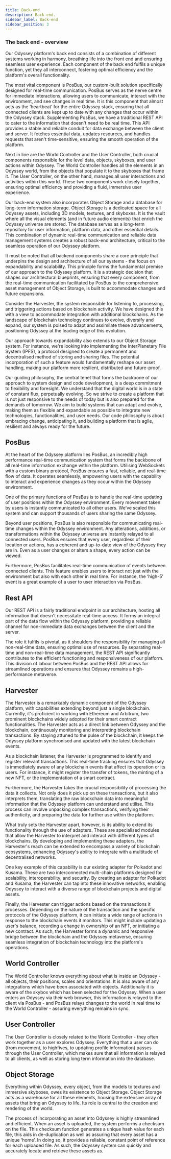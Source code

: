 ```yaml
---
title: Back-end
description: Back-end.
sidebar_label: Back-end
sidebar_position: 3
---
```


### The back end - overview


Our Odyssey platform's back end consists of a combination of different systems working in harmony, breathing life into the front end and ensuring seamless user experience. Each component of the back end fulfils a unique function, yet they all interconnect, fostering optimal efficiency and the platform's overall functionality.

The most vital component is PosBus, our custom-built solution specifically designed for real-time communication. PosBus serves as the nerve centre for immediate interactions, allowing users to communicate, interact with the environment, and see changes in real time. It is this component that almost acts as the ‘heartbeat’ for the entire Odyssey stack, ensuring that all connected clients are kept up to date with any changes that occur within the Odyssey stack.
Supplementing PosBus, we have a traditional REST API to cater to the information that doesn't need to be real time. This API provides a stable and reliable conduit for data exchange between the client and server. It fetches essential data, updates resources, and handles requests that aren't time-sensitive, ensuring the smooth operation of the platform.

Next in line are the World Controller and the User Controller, both crucial components responsible for the level data, objects, skyboxes, and user actions within Odyssey. The World Controller handles all the elements in an Odyssey world, from the objects that populate it to the skyboxes that frame it. The User Controller, on the other hand, manages all user interactions and activities within this world. These two components work closely together, ensuring optimal efficiency and providing a fluid, immersive user experience.

Our back-end system also incorporates Object Storage and a database for long-term information storage. Object Storage is a dedicated space for all Odyssey assets, including 3D models, textures, and skyboxes. It is the vault where all the visual elements (and in future audio elements) that enrich the Odyssey universe are stored. The database serves as a long-term repository for user information, platform data, and other essential details. This combination of dynamic real-time communication and reliable data management systems creates a robust back-end architecture, critical to the seamless operation of our Odyssey platform.

It must be noted that all backend components share a core principle that underpins the design and architecture of all our systems - the focus on expandability and scalability. This principle forms the fundamental premise of our approach to the Odyssey platform. It is a strategic decision that shapes our architectural blueprints, ensuring that every component, from the real-time communication facilitated by PosBus to the comprehensive asset management of Object Storage, is built to accommodate changes and future expansions.

Consider the Harvester, the system responsible for listening to, processing, and triggering actions based on blockchain activity. We have designed this with a view to accommodate integration with additional blockchains. As the landscape of blockchain technology continues to evolve, diversify and expand, our system is poised to adapt and assimilate these advancements, positioning Odyssey at the leading edge of this evolution.

Our approach towards expandability also extends to our Object Storage system. For instance, we're looking into implementing the InterPlanetary File System (IPFS), a protocol designed to create a permanent and decentralised method of storing and sharing files. The potential incorporation of such a feature would fundamentally reshape our asset handling, making our platform more resilient, distributed and future-proof.

Our guiding philosophy, the central tenet that forms the backbone of our approach to system design and code development, is a deep commitment to flexibility and foresight. We understand that the digital world is in a state of constant flux, perpetually evolving. So we strive to create a platform that is not just responsive to the needs of today but is also prepared for the demands of tomorrow. We aim to build systems that can adapt and evolve, making them as flexible and expandable as possible to integrate new technologies, functionalities, and user needs. Our code philosophy is about embracing change, anticipating it, and building a platform that is agile, resilient and always ready for the future.

## PosBus

At the heart of the Odyssey platform lies PosBus, an incredibly high performance real-time communication system that forms the backbone of all real-time information exchange within the platform. Utilising WebSockets with a custom binary protocol, PosBus ensures a fast, reliable, and real-time flow of data. It operates seamlessly, empowering users with the capability to interact and experience changes as they occur within the Odyssey environment.

One of the primary functions of PosBus is to handle the real-time updating of user positions within the Odyssey environment. Every movement taken by users is instantly communicated to all other users. We’ve scaled this system and can support thousands of users sharing the same Odyssey.  

Beyond user positions, PosBus is also responsible for communicating real-time changes within the Odyssey environment. Any alterations, additions, or transformations within the Odyssey universe are instantly relayed to all connected users. PosBus ensures that every user, regardless of their location or actions, has a coherent and up-to-date view of the Odyssey they are in. Even as a user changes or alters a shape, every action can be viewed.

Furthermore, PosBus facilitates real-time communication of events between connected clients. This feature enables users to interact not just with the environment but also with each other in real time. For instance, the ‘high-5’ event is a great example of a user to user interaction via PosBus.

## Rest API

Our REST API is a fairly traditional endpoint  in our architecture, hosting all information that doesn't necessitate real-time access. It forms an integral part of the data flow within the Odyssey platform, providing a reliable channel for non-immediate data exchanges between the client and the server.

The role it fulfils is pivotal, as it shoulders the responsibility for managing all non-real-time data, ensuring optimal use of resources. By separating real-time and non-real-time data management, the REST API significantly contributes to the efficient functioning and responsiveness of our platform. This division of labour between PosBus and the REST API allows for streamlined operations and ensures that Odyssey remains a high-performance metaverse.

## Harvester

The Harvester is a remarkably dynamic component of the Odyssey platform, with capabilities extending beyond just a single blockchain. Currently, it's proficient in working with Ethereum and Arbitrum, two prominent blockchains widely adopted for their smart contract functionalities. The Harvester acts as a direct link between Odyssey and the blockchain, continuously monitoring and interpreting blockchain transactions. By staying attuned to the pulse of the blockchain, it keeps the Odyssey platform synchronised and updated with the latest blockchain events.

As a blockchain listener, the Harvester is programmed to identify and register relevant transactions. This real-time tracking ensures that Odyssey is immediately aware of any blockchain events that affect its operation or its users. For instance, it might register the transfer of tokens, the minting of a new NFT, or the implementation of a smart contract.

Furthermore, the Harvester takes the crucial responsibility of processing the data it collects. Not only does it pick up on these transactions, but it also interprets them, translating the raw blockchain data into meaningful information that the Odyssey platform can understand and utilise. This process can involve unpacking complex transactions, verifying their authenticity, and preparing the data for further use within the platform.

What truly sets the Harvester apart, however, is its ability to extend its functionality through the use of adapters. These are specialised modules that allow the Harvester to interpret and interact with different types of blockchains. By developing and implementing these adapters, the Harvester's reach can be extended to encompass a variety of blockchain ecosystems, enhancing Odyssey's ability to integrate with a multitude of decentralised networks.

One key example of this capability is our existing adapter for Polkadot and Kusama. These are two interconnected multi-chain platforms designed for scalability, interoperability, and security. By creating an adapter for Polkadot and Kusama, the Harvester can tap into these innovative networks, enabling Odyssey to interact with a diverse range of blockchain projects and digital assets.

Finally, the Harvester can trigger actions based on the transactions it processes. Depending on the nature of the transaction and the specific protocols of the Odyssey platform, it can initiate a wide range of actions in response to the blockchain events it monitors. This might include updating a user's balance, recording a change in ownership of an NFT, or initiating a new contract. As such, the Harvester forms a dynamic and responsive bridge between the blockchain and the Odyssey metaverse, ensuring seamless integration of blockchain technology into the platform's operations.

## World Controller

The World Controller knows everything about what is inside an Odyssey - all objects, their positions, scales and orientations. It is also aware of any integrations which have been associated with objects. Additionally it is aware of the skybox which has been selected for the Odyssey. When a user enters an Odyssey via their web browser, this information is relayed to the client via PosBus - and PosBus relays changes to the world in real time to the World Controller - assuring everything remains in sync. 

## User Controller

The User Controller is closely related to the World Controller - they often work together as a user explores Odyssey. Everything that a user can do (from movement, to highfives, to updating profile information) passes through the User Controller, which makes sure that all information is relayed to all clients, as well as storing long term information into the database.


## Object Storage

Everything within Odyssey, every object, from the models to textures and immersive skyboxes, owes its existence to Object Storage. Object Storage acts as a warehouse for all these elements, housing the extensive array of assets that bring an Odyssey to life. Its role is central to the creation and rendering of the world.

The process of incorporating an asset into Odyssey is highly streamlined and efficient. When an asset is uploaded, the system performs a checksum on the file. This checksum function generates a unique hash value for each file, this aids in de-duplication as well as assuring that every asset has a unique ‘home’. In doing so, it provides a reliable, constant point of reference for each uploaded file. As such, the Odyssey system can quickly and accurately locate and retrieve these assets as.



